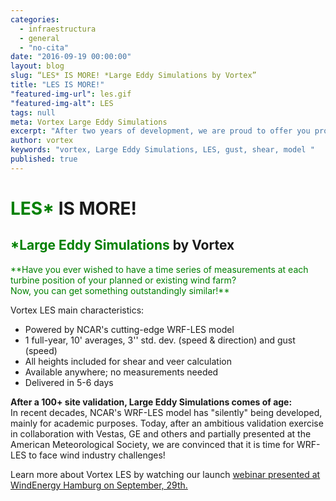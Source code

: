 ```yaml
---
categories: 
  - infraestructura
  - general
  - "no-cita"
date: "2016-09-19 00:00:00"
layout: blog
slug: “LES* IS MORE! *Large Eddy Simulations by Vortex”
title: "LES IS MORE!"
"featured-img-url": les.gif
"featured-img-alt": LES
tags: null
meta: Vortex Large Eddy Simulations
excerpt: "After two years of development, we are proud to offer you probably the most measurement-like set of synthetic wind time series currently available on the market"
author: vortex
keywords: "vortex, Large Eddy Simulations, LES, gust, shear, model "
published: true
---
```


# <span style="color:green"> LES*</span> IS MORE! 

## <span style="color:green"> *Large Eddy Simulations</span> by Vortex

<span style="color:green"> 
**Have you ever wished to have a time series of measurements at each turbine position of your planned or existing wind farm? <br>
Now, you can get something outstandingly similar!**</span>

Vortex LES main characteristics:
<ul>
<li> Powered by NCAR's cutting-edge WRF-LES model</li>
<li> 1 full-year, 10' averages, 3'' std. dev. (speed & direction) and gust (speed)</li>
<li> All heights included for shear and veer calculation</li>
<li> Available anywhere; no measurements needed</li>
<li> Delivered in 5-6 days </li>
</ul>

**After a 100+ site validation, Large Eddy Simulations comes of age:**<br>
In recent decades, NCAR's WRF-LES model has "silently" being developed, mainly for academic purposes. Today, after an ambitious validation exercise in collaboration with Vestas, GE and others and partially presented at the American Meteorological Society, we are convinced that it is time for WRF-LES to face wind industry challenges!

Learn more about Vortex LES by watching our launch <a href="http://www.vortexfdc.com/assets/docs/les.htm" target=_blank>webinar</href> presented at WindEnergy Hamburg on September, 29th.
